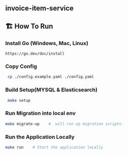 ## invoice-item-service

## 🏗️ How To Run

### Install Go (Windows, Mac, Linux)
```
https://go.dev/doc/install
```

### Copy Config
```bash
 cp ./config.example.yaml ./config.yaml
```

### Build Setup(MYSQL & Elasticsearch)
```bash
 make setup
```

### Run Migration into local env
```bash
make migrate-up    #  will run up migration scripts.
```

### Run the Application Locally
```bash
make run    # Start the application locally
```
